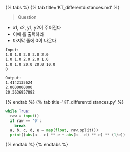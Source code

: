 {% tabs %}
{% tab title='KT_differentdistances.md' %}

> Question

* x1, x2, y1, y2이 주어진다
* 이때 를 출력하라
* 마지막 줄에 0이 나온다

```txt
Input:
1.0 1.0 2.0 2.0 2.0
1.0 1.0 2.0 2.0 1.0
1.0 1.0 20.0 20.0 10.0
0

Output:
1.4142135624
2.0000000000
20.3636957882
```

{% endtab %}
{% tab title='KT_differentdistances.py' %}

```py
while True:
  raw = input()
  if raw == '0':
    break
  a, b, c, d, e = map(float, raw.split())
  print((abs(a - c) ** e + abs(b - d) ** e) ** (1/e))
```

{% endtab %}
{% endtabs %}

